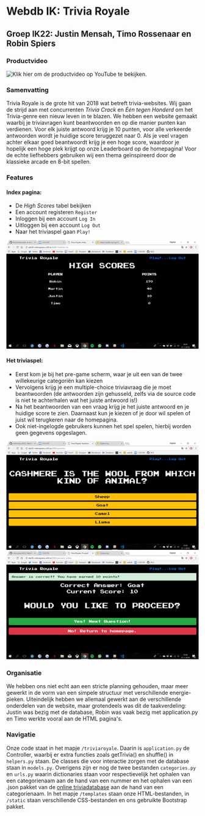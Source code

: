 # Webdb IK: Trivia Royale
## Groep IK22: Justin Mensah, Timo Rossenaar en Robin Spiers

### Productvideo
![Klik hier om de productvideo op YouTube te bekijken.](https://www.youtube.com/watch?v=8cFVqMWfXzk&feature=youtu.be)

### Samenvatting
Trivia Royale is de grote hit van 2018 wat betreft trivia-websites. Wij gaan de strijd aan met concurrenten _Trivia Crack_ en _Één tegen Honderd_ om het Trivia-genre een nieuw leven in te blazen.
We hebben een website gemaakt waarbij je triviavragen kunt beantwoorden en op die manier punten kan verdienen. Voor elk juiste antwoord krijg je 10 punten, voor alle verkeerde antwoorden wordt je huidige score teruggezet naar 0. Als je veel vragen achter elkaar goed beantwoordt krijg je een hoge score, waardoor je hopelijk een hoge plek krijgt op onze Leaderboard op de homepagina!
Voor de echte liefhebbers gebruiken wij een thema geïnspireerd door de klassieke arcade en 8-bit spellen.

### Features
#### Index pagina:
* De _High Scores_ tabel bekijken
* Een account registeren `Register`
* Inloggen bij een account `Log In`
* Uitloggen bij een account `Log Out`
* Naar het triviaspel gaan `Play!`

![index](doc/index.png)

#### Het triviaspel:
* Eerst kom je bij het pre-game scherm, waar je uit een van de twee willekeurige categoriën kan kiezen
* Vervolgens krijg je een multiple-choice triviavraag die je moet beantwoorden (de antwoorden zijn gehusseld, zelfs via de source code is niet te achterhalen wat het juiste antwoord is!)
* Na het beantwoorden van een vraag krijg je het juiste antwoord en je huidige score te zien. Daarnaast kun je kiezen of je door wil spelen of juist wil terugkeren naar de homepagina.
* Ook niet-ingelogde gebruikers kunnen het spel spelen, hierbij worden geen gegevens opgeslagen.

![question](doc/question.png)
![proceed](doc/proceed.png)

### Organisatie
We hebben ons niet echt aan een stricte planning gehouden, maar meer gewerkt in de vorm van een simpele structuur met verschillende energie-pieken.
Uiteindelijk hebben we allemaal gewerkt aan de verschillende onderdelen van de website, maar grotendeels was dit de taakverdeling: Justin was bezig met de database, Robin was vaak bezig met application.py en Timo werkte vooral aan de HTML pagina's.

### Navigatie
Onze code staat in het mapje `/triviaroyale`. Daarin is `application.py` de Controller, waarbij er extra functies zoals getTrivia() en shuffle() in `helpers.py` staan.
De classes die voor interactie zorgen met de database staan in `models.py`. Overigens zijn er nog de twee bestanden `categories.py` en `urls.py` waarin dictionaries staan voor respectievelijk het ophalen van een categorienaam aan de hand van een nummer en het ophalen van een .json pakket van de [online triviadatabase](https://opentdb.com/) aan de hand van een categorienaam.
In het mapje `/templates` staan onze HTML-bestanden, in `/static` staan verschillende CSS-bestanden en ons gebruikte Bootstrap pakket.